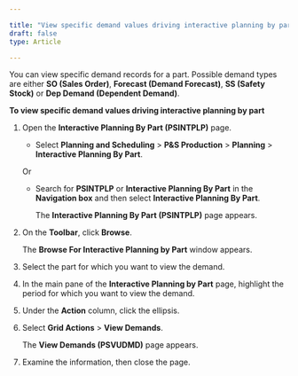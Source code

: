 ```yaml
---

title: "View specific demand values driving interactive planning by part"
draft: false
type: Article

---
```


You can view specific demand records for a part. Possible demand types are either **SO (Sales Order)**, **Forecast (Demand Forecast)**, **SS (Safety Stock)** or **Dep Demand (Dependent Demand)**.

**To view specific demand values driving interactive planning by part**

1. Open the **Interactive Planning By Part (PSINTPLP)** page.

    - Select **Planning and Scheduling** > **P&S Production** > **Planning** > **Interactive Planning By Part**.

    Or

    - Search for **PSINTPLP** or **Interactive Planning By Part** in the **Navigation box** and then select **Interactive Planning By Part**.

        The **Interactive Planning By Part (PSINTPLP)** page appears.

2. On the **Toolbar**, click **Browse**.

    The **Browse For Interactive Planning by Part** window appears.

3. Select the part for which you want to view the demand.

4. In the main pane of the **Interactive Planning by Part** page, highlight the period for which you want to view the demand.

5. Under the **Action** column, click the ellipsis.

6. Select **Grid Actions** > **View Demands**.

    The **View Demands (PSVUDMD)** page appears.

7. Examine the information, then close the page.

​

